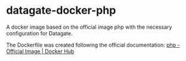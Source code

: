 # datagate-docker-php
A docker image based on the official image php with the necessary configuration for Datagate.

The Dockerfile was created following the official documentation: [php - Official Image | Docker Hub](https://hub.docker.com/_/php/#how-to-install-more-php-extensions)

